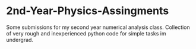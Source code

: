 # 2nd-Year-Physics-Assingments
Some submissions for my second year numerical analysis class.
Collection of very rough and inexperienced python code for simple tasks im undergrad. 
